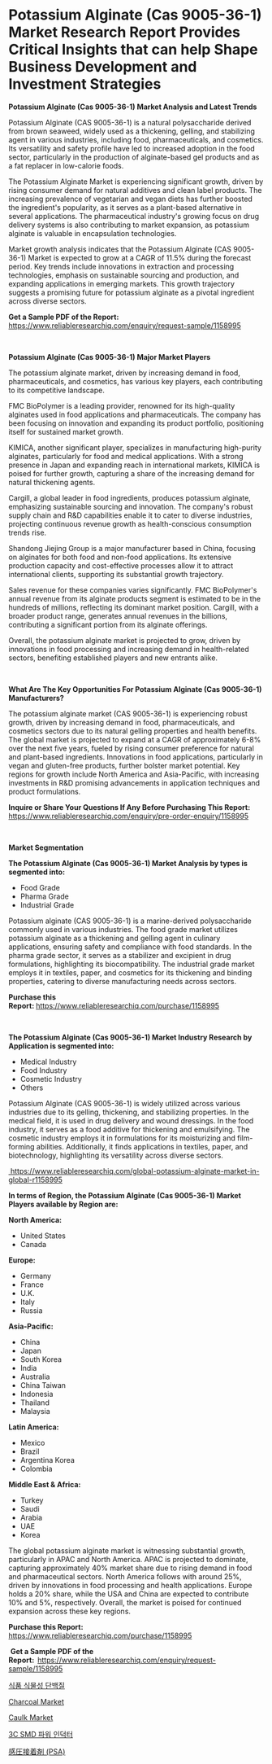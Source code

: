 <p><h1>Potassium Alginate (Cas 9005-36-1) Market Research Report Provides Critical Insights that can help Shape Business Development and Investment Strategies</h1></p><p><strong>Potassium Alginate (Cas 9005-36-1) Market Analysis and Latest Trends</strong></p>
<p><p>Potassium Alginate (CAS 9005-36-1) is a natural polysaccharide derived from brown seaweed, widely used as a thickening, gelling, and stabilizing agent in various industries, including food, pharmaceuticals, and cosmetics. Its versatility and safety profile have led to increased adoption in the food sector, particularly in the production of alginate-based gel products and as a fat replacer in low-calorie foods.</p><p>The Potassium Alginate Market is experiencing significant growth, driven by rising consumer demand for natural additives and clean label products. The increasing prevalence of vegetarian and vegan diets has further boosted the ingredient's popularity, as it serves as a plant-based alternative in several applications. The pharmaceutical industry's growing focus on drug delivery systems is also contributing to market expansion, as potassium alginate is valuable in encapsulation technologies.</p><p>Market growth analysis indicates that the Potassium Alginate (CAS 9005-36-1) Market is expected to grow at a CAGR of 11.5% during the forecast period. Key trends include innovations in extraction and processing technologies, emphasis on sustainable sourcing and production, and expanding applications in emerging markets. This growth trajectory suggests a promising future for potassium alginate as a pivotal ingredient across diverse sectors.</p></p>
<p><strong>Get a Sample PDF of the Report:&nbsp;</strong> <a href="https://www.reliableresearchiq.com/enquiry/request-sample/1158995">https://www.reliableresearchiq.com/enquiry/request-sample/1158995</a></p>
<p>&nbsp;</p>
<p><strong>Potassium Alginate (Cas 9005-36-1) Major Market Players</strong></p>
<p><p>The potassium alginate market, driven by increasing demand in food, pharmaceuticals, and cosmetics, has various key players, each contributing to its competitive landscape. </p><p>FMC BioPolymer is a leading provider, renowned for its high-quality alginates used in food applications and pharmaceuticals. The company has been focusing on innovation and expanding its product portfolio, positioning itself for sustained market growth. </p><p>KIMICA, another significant player, specializes in manufacturing high-purity alginates, particularly for food and medical applications. With a strong presence in Japan and expanding reach in international markets, KIMICA is poised for further growth, capturing a share of the increasing demand for natural thickening agents.</p><p>Cargill, a global leader in food ingredients, produces potassium alginate, emphasizing sustainable sourcing and innovation. The company's robust supply chain and R&D capabilities enable it to cater to diverse industries, projecting continuous revenue growth as health-conscious consumption trends rise.</p><p>Shandong Jiejing Group is a major manufacturer based in China, focusing on alginates for both food and non-food applications. Its extensive production capacity and cost-effective processes allow it to attract international clients, supporting its substantial growth trajectory.</p><p>Sales revenue for these companies varies significantly. FMC BioPolymer's annual revenue from its alginate products segment is estimated to be in the hundreds of millions, reflecting its dominant market position. Cargill, with a broader product range, generates annual revenues in the billions, contributing a significant portion from its alginate offerings.</p><p>Overall, the potassium alginate market is projected to grow, driven by innovations in food processing and increasing demand in health-related sectors, benefiting established players and new entrants alike.</p></p>
<p>&nbsp;</p>
<p><strong>What Are The Key Opportunities For Potassium Alginate (Cas 9005-36-1) Manufacturers?</strong></p>
<p><p>The potassium alginate market (CAS 9005-36-1) is experiencing robust growth, driven by increasing demand in food, pharmaceuticals, and cosmetics sectors due to its natural gelling properties and health benefits. The global market is projected to expand at a CAGR of approximately 6-8% over the next five years, fueled by rising consumer preference for natural and plant-based ingredients. Innovations in food applications, particularly in vegan and gluten-free products, further bolster market potential. Key regions for growth include North America and Asia-Pacific, with increasing investments in R&D promising advancements in application techniques and product formulations.</p></p>
<p><strong>Inquire or Share Your Questions If Any Before Purchasing This Report:</strong> <a href="https://www.reliableresearchiq.com/enquiry/pre-order-enquiry/1158995">https://www.reliableresearchiq.com/enquiry/pre-order-enquiry/1158995</a></p>
<p>&nbsp;</p>
<p><strong>Market Segmentation</strong></p>
<p><strong>The Potassium Alginate (Cas 9005-36-1) Market Analysis by types is segmented into:</strong></p>
<p><ul><li>Food Grade</li><li>Pharma Grade</li><li>Industrial Grade</li></ul></p>
<p><p>Potassium alginate (CAS 9005-36-1) is a marine-derived polysaccharide commonly used in various industries. The food grade market utilizes potassium alginate as a thickening and gelling agent in culinary applications, ensuring safety and compliance with food standards. In the pharma grade sector, it serves as a stabilizer and excipient in drug formulations, highlighting its biocompatibility. The industrial grade market employs it in textiles, paper, and cosmetics for its thickening and binding properties, catering to diverse manufacturing needs across sectors.</p></p>
<p><strong>Purchase this Report:&nbsp;</strong><a href="https://www.reliableresearchiq.com/purchase/1158995">https://www.reliableresearchiq.com/purchase/1158995</a></p>
<p>&nbsp;</p>
<p><strong>The Potassium Alginate (Cas 9005-36-1) Market Industry Research by Application is segmented into:</strong></p>
<p><ul><li>Medical Industry</li><li>Food Industry</li><li>Cosmetic Industry</li><li>Others</li></ul></p>
<p><p>Potassium Alginate (CAS 9005-36-1) is widely utilized across various industries due to its gelling, thickening, and stabilizing properties. In the medical field, it is used in drug delivery and wound dressings. In the food industry, it serves as a food additive for thickening and emulsifying. The cosmetic industry employs it in formulations for its moisturizing and film-forming abilities. Additionally, it finds applications in textiles, paper, and biotechnology, highlighting its versatility across diverse sectors.</p></p>
<p><a href="https://www.reliableresearchiq.com/global-potassium-alginate-market-in-global-r1158995">&nbsp;https://www.reliableresearchiq.com/global-potassium-alginate-market-in-global-r1158995</a></p>
<p><strong>In terms of Region, the Potassium Alginate (Cas 9005-36-1) Market Players available by Region are:</strong></p>
<p>
    <p> <strong> North America: </strong>
        <ul>
            <li>United States</li>
            <li>Canada</li>
        </ul>
        </p> 
    <p> <strong> Europe: </strong>
        <ul>
            <li>Germany</li>
            <li>France</li>
            <li>U.K.</li>
            <li>Italy</li>
            <li>Russia</li>
        </ul>
        </p> 
    <p> <strong> Asia-Pacific: </strong>
        <ul>
            <li>China</li>
            <li>Japan</li>
            <li>South Korea</li>
            <li>India</li>
            <li>Australia</li>
            <li>China Taiwan</li>
            <li>Indonesia</li>
            <li>Thailand</li>
            <li>Malaysia</li>
        </ul>
        </p> 
    <p> <strong> Latin America: </strong>
        <ul>
            <li>Mexico</li>
            <li>Brazil</li>
            <li>Argentina Korea</li>
            <li>Colombia</li>
        </ul>
        </p> 
    <p> <strong> Middle East & Africa: </strong>
        <ul>
            <li>Turkey</li>
            <li>Saudi</li>
            <li>Arabia</li>
            <li>UAE</li>
            <li>Korea</li>
        </ul>
    </p>
    </p>
<p><p>The global potassium alginate market is witnessing substantial growth, particularly in APAC and North America. APAC is projected to dominate, capturing approximately 40% market share due to rising demand in food and pharmaceutical sectors. North America follows with around 25%, driven by innovations in food processing and health applications. Europe holds a 20% share, while the USA and China are expected to contribute 10% and 5%, respectively. Overall, the market is poised for continued expansion across these key regions.</p></p>
<p><strong>Purchase this Report: </strong><a href="https://www.reliableresearchiq.com/purchase/1158995">https://www.reliableresearchiq.com/purchase/1158995</a></p>
<p>&nbsp;<strong>Get a Sample PDF of the Report:&nbsp;&nbsp;</strong><a href="https://www.reliableresearchiq.com/enquiry/request-sample/1158995">https://www.reliableresearchiq.com/enquiry/request-sample/1158995</a></p>
<p><strong></strong></p>
<p><p><a href="https://medium.com/@rudyswaniafgwski56664/%EA%B8%80%EB%A1%9C%EB%B2%8C-%EC%8B%9D%EB%AC%BC%EC%84%B1-%EB%8B%A8%EB%B0%B1%EC%A7%88-%EC%8B%9C%EC%9E%A5-%EA%B8%B0%ED%9A%8C-%EB%B0%8F-%EC%8B%9C%EC%9E%A5-%EB%8F%84%EC%A0%84-%EA%B3%BC%EC%A0%9C-2024-2031-ba36981cf079">식품 식물성 단백질</a></p><p><a href="https://www.linkedin.com/pulse/evaluating-global-charcoal-market-trends-growth-opportunities-de0yf?trackingId=2HmIf8APS0C7M8bB7fFQFg%3D%3D">Charcoal Market</a></p><p><a href="https://www.linkedin.com/pulse/global-caulk-market-focus-product-type-acrylicsiliconebutyl-yuzof?trackingId=5S3Fo5h4SH6jOLP%2FeRscoQ%3D%3D">Caulk Market</a></p><p><a href="https://medium.com/@rudyswaniafgwski56664/3c-smd-power-inductors-market-%EC%9D%98-%EA%B8%80%EB%A1%9C%EB%B2%8C-%EC%8B%9C%EC%9E%A5-%EA%B0%9C%EC%9A%94%EB%8A%94-%EC%A0%84-%EC%84%B8%EA%B3%84-%EB%B0%8F-%EC%A3%BC%EC%9A%94-%EC%8B%9C%EC%9E%A5%EC%9D%98-%EC%82%B0%EC%97%85%EC%97%90-%EC%98%81%ED%96%A5%EC%9D%84-%EB%AF%B8%EC%B9%98%EB%8A%94-%EC%A3%BC%EC%9A%94-%ED%8A%B8%EB%A0%8C%EB%93%9C%EC%97%90-%EB%8C%80%ED%95%9C-%EB%8F%85%ED%8A%B9%ED%95%9C-%EA%B4%80%EC%A0%90%EC%9D%84-%EC%A0%9C%EA%B3%B5%ED%95%A9%EB%8B%88%EB%8B%A4-91ca4e3377aa">3C SMD 파워 인덕터</a></p><p><a href="https://medium.com/@deonboer2023/pressure-sensitive-adhesives-psa-bbbf321c6f01">感圧接着剤 (PSA)</a></p></p>
